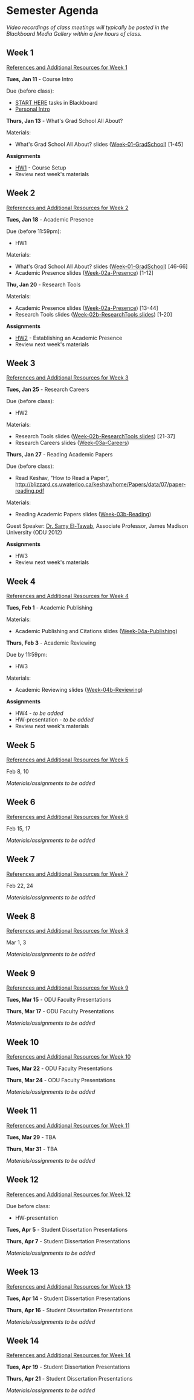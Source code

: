 # Semester Agenda

*Video recordings of class meetings will typically be posted in the Blackboard Media Gallery within a few hours of class.*

## Week 1

[References and Additional Resources for Week 1](resources.md#week-1)

**Tues, Jan 11** - Course Intro

Due (before class):

* [START HERE](https://www.blackboard.odu.edu/webapps/blackboard/content/listContentEditable.jsp?content_id=_10497348_1&course_id=_394465_1&mode=reset) tasks in Blackboard
* [Personal Intro](https://www.blackboard.odu.edu/webapps/discussionboard/do/forum?action=list_threads&course_id=_394465_1&nav=discussion_board_entry&conf_id=_457421_1&forum_id=_495768_1)

**Thurs, Jan 13** - What's Grad School All About?

Materials:

* What's Grad School All About? slides ([Week-01-GradSchool](https://docs.google.com/presentation/d/1zQod31-t-DK8C1j-N2G5ErRlwBofrDSvD6aShOs28NE/edit#slide=id.p1)) [1-45]

**Assignments**

* [HW1](HW1.md) - Course Setup
* Review next week's materials

## Week 2

[References and Additional Resources for Week 2](resources.md#week-2)

**Tues, Jan 18** - Academic Presence

Due (before 11:59pm):

* HW1

Materials:

* What's Grad School All About? slides ([Week-01-GradSchool](https://docs.google.com/presentation/d/1zQod31-t-DK8C1j-N2G5ErRlwBofrDSvD6aShOs28NE/edit#slide=id.p1)) [46-66]
* Academic Presence slides ([Week-02a-Presence](https://docs.google.com/presentation/d/1s9XfcjeoucAl563yx_1_iK6Sr7aLUrr4UtrDz2bXHQk/edit?usp=sharing)) [1-12]

**Thu, Jan 20** - Research Tools

Materials:

* Academic Presence slides ([Week-02a-Presence](https://docs.google.com/presentation/d/1s9XfcjeoucAl563yx_1_iK6Sr7aLUrr4UtrDz2bXHQk/edit?usp=sharing)) [13-44]
* Research Tools slides ([Week-02b-ResearchTools slides](https://docs.google.com/presentation/d/1huRXTyWqSY_3SH8BNt0blcKm0XEMj1Vx2QiWYQO1lV0/edit?usp=sharing)) [1-20]

**Assignments**

* [HW2](HW2.md) - Establishing an Academic Presence
* Review next week's materials

## Week 3

[References and Additional Resources for Week 3](resources.md#week-3)

**Tues, Jan 25** - Research Careers

Due (before class):

* HW2

Materials:

* Research Tools slides ([Week-02b-ResearchTools slides](https://docs.google.com/presentation/d/1huRXTyWqSY_3SH8BNt0blcKm0XEMj1Vx2QiWYQO1lV0/edit?usp=sharing)) [21-37]
* Research Careers slides ([Week-03a-Careers](https://docs.google.com/presentation/d/1jIwTQJmgV4ZyzPRKmaEwshKCGBk8-VPKzRF5-D0rUKY/edit#slide=id.p1))

**Thurs, Jan 27** - Reading Academic Papers

Due (before class):

* Read Keshav, "How to Read a Paper", http://blizzard.cs.uwaterloo.ca/keshav/home/Papers/data/07/paper-reading.pdf

Materials:

* Reading Academic Papers slides ([Week-03b-Reading](https://docs.google.com/presentation/d/1iCAQLektZfcHzJi95StyGhzhAc-zjhi2cDmII3_Tlik/edit#slide=id.p1))

Guest Speaker: [Dr. Samy El-Tawab](http://educ.jmu.edu/~eltawass/), Associate Professor, James Madison University (ODU 2012)

**Assignments**

* HW3
* Review next week's materials

## Week 4

[References and Additional Resources for Week 4](resources.md#week-4)

**Tues, Feb 1** - Academic Publishing

Materials:

* Academic Publishing and Citations slides ([Week-04a-Publishing](https://docs.google.com/presentation/d/109mAqphewOyDAE0weaEEVEa8rnuaVbQC8Kb7Fs7PtQY/edit#slide=id.p1))

**Thurs, Feb 3** - Academic Reviewing

Due by 11:59pm:

* HW3

Materials:

* Academic Reviewing slides ([Week-04b-Reviewing](https://docs.google.com/presentation/d/18n28Oi0cE8ZFJbgl1YbkJSdzmuq0yPrtIkXNb3OhGiU/edit#slide=id.p1))

**Assignments**

* HW4 - *to be added*
* HW-presentation - *to be added*
* Review next week's materials

## Week 5

[References and Additional Resources for Week 5](resources.md#week-5)

Feb 8, 10

*Materials/assignments to be added*

## Week 6

[References and Additional Resources for Week 6](resources.md#week-6)

Feb 15, 17

*Materials/assignments to be added*

## Week 7

[References and Additional Resources for Week 7](resources.md#week-7)

Feb 22, 24

*Materials/assignments to be added*

## Week 8

[References and Additional Resources for Week 8](resources.md#week-8)

Mar 1, 3

*Materials/assignments to be added*

## Week 9

[References and Additional Resources for Week 9](resources.md#week-9)

**Tues, Mar 15** - ODU Faculty Presentations

**Thurs, Mar 17** - ODU Faculty Presentations

*Materials/assignments to be added*

## Week 10

[References and Additional Resources for Week 10](resources.md#week-10)

**Tues, Mar 22** - ODU Faculty Presentations

**Thurs, Mar 24** - ODU Faculty Presentations

*Materials/assignments to be added*

## Week 11

[References and Additional Resources for Week 11](resources.md#week-11)

**Tues, Mar 29** - TBA

**Thurs, Mar 31** - TBA

*Materials/assignments to be added*

## Week 12

[References and Additional Resources for Week 12](resources.md#week-12)

Due before class:

* HW-presentation

**Tues, Apr 5** - Student Dissertation Presentations

**Thurs, Apr 7** - Student Dissertation Presentations

*Materials/assignments to be added*

## Week 13

[References and Additional Resources for Week 13](resources.md#week-13)

**Tues, Apr 14** - Student Dissertation Presentations

**Thurs, Apr 16** - Student Dissertation Presentations

*Materials/assignments to be added*

## Week 14

[References and Additional Resources for Week 14](resources.md#week-14)

**Tues, Apr 19** - Student Dissertation Presentations

**Thurs, Apr 21** - Student Dissertation Presentations

*Materials/assignments to be added*
